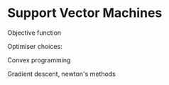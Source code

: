 # Support Vector Machines

Objective function

Optimiser choices:

Convex programming

Gradient descent, newton's methods


